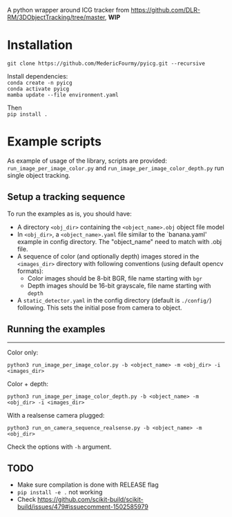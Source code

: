 A python wrapper around ICG tracker from https://github.com/DLR-RM/3DObjectTracking/tree/master, __WIP__

# Installation

`git clone https://github.com/MedericFourmy/pyicg.git --recursive`

Install dependencies:  
`conda create -n pyicg`  
`conda activate pyicg`  
`mamba update --file environment.yaml`

Then  
`pip install .`

# Example scripts
As example of usage of the library, scripts are provided: `run_image_per_image_color.py` and `run_image_per_image_color_depth.py` run single object tracking.

## Setup a tracking sequence 

To run the examples as is, you should have:
* A directory `<obj_dir>` containing the `<object_name>.obj` object file model
* In `<obj_dir>`, a `<object_name>.yaml` file similar to the `banana.yaml' example in config directory. The "object_name" need to match with .obj file.
* A sequence of color (and optionally depth) images stored in the `<images_dir>` directory with following conventions (using default opencv formats):
  * Color images should be 8-bit BGR, file name starting with `bgr`
  * Depth images should be 16-bit grayscale, file name starting with `depth`
* A `static_detector.yaml` in the config directory (default is `./config/`) following. This sets the initial pose from camera to object. 

## Running the examples
----

Color only:   
```
python3 run_image_per_image_color.py -b <object_name> -m <obj_dir> -i <images_dir>
```

Color + depth:   
```
python3 run_image_per_image_color_depth.py -b <object_name> -m <obj_dir> -i <images_dir>
```

With a realsense camera plugged:
```
python3 run_on_camera_sequence_realsense.py -b <object_name> -m <obj_dir> 
```

Check the options with `-h` argument.

TODO
----
* Make sure compilation is done with RELEASE flag
* `pip install -e .` not working
* Check https://github.com/scikit-build/scikit-build/issues/479#issuecomment-1502585979

